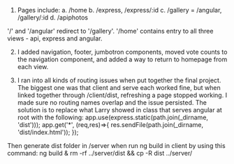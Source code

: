 1. Pages include:
	a. /home
	b. /express, /express/:id
	c. /gallery = /angular, /gallery/:id
	d. /apiphotos
	
'/' and '/angular' redirect to '/gallery'. '/home' contains entry to all three views - api, express and angular.

2. I added navigation, footer, jumbotron components, moved vote counts to the navigation component, and added a way to return to homepage from each view.

3. I ran into all kinds of routing issues when put together the final project. The biggest one was that client and serve each worked fine, but when linked together through /client/dist, refreshing a page stopped working. I made sure no routing names overlap and the issue persisted. The solution is to replace what Larry showed in class that serves angular at root with the following:
	app.use(express.static(path.join(_dirname, 'dist')));
	app.get('*', (req,res)=>{
		res.sendFile(path.join(_dirname, 'dist/index.html'));
	});

Then generate dist folder in /server when run ng build in client by using this command:
	ng build & rm -rf ../server/dist && cp -R dist ../server/
